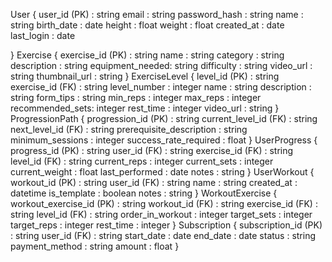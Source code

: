 User {
    user_id (PK)     : string
    email            : string
    password_hash    : string
    name             : string
    birth_date       : date
    height           : float
    weight          : float
    created_at      : date
    last_login      : date
    
}
Exercise {
    exercise_id (PK) : string
    name            : string
    category        : string
    description     : string
    equipment_needed: string
    difficulty      : string
    video_url       : string
    thumbnail_url   : string
}
ExerciseLevel {
    level_id (PK)    : string
    exercise_id (FK) : string
    level_number    : integer
    name            : string
    description     : string
    form_tips       : string
    min_reps        : integer
    max_reps        : integer
    recommended_sets: integer
    rest_time       : integer
    video_url       : string
}
ProgressionPath {
    progression_id (PK)      : string
    current_level_id (FK)    : string
    next_level_id (FK)      : string
    prerequisite_description : string
    minimum_sessions        : integer
    success_rate_required   : float
}
UserProgress {
    progress_id (PK) : string
    user_id (FK)     : string
    exercise_id (FK) : string
    level_id (FK)    : string
    current_reps     : integer
    current_sets     : integer
    current_weight   : float
    last_performed   : date
    notes            : string
}
UserWorkout {
    workout_id (PK)  : string
    user_id (FK)     : string
    name             : string
    created_at       : datetime
    is_template      : boolean
    notes            : string
}
WorkoutExercise {
    workout_exercise_id (PK) : string
    workout_id (FK)          : string
    exercise_id (FK)         : string
    level_id (FK)            : string
    order_in_workout         : integer
    target_sets             : integer
    target_reps             : integer
    rest_time               : integer
}
Subscription {
    subscription_id (PK) : string
    user_id (FK)         : string
    start_date           : date
    end_date             : date
    status               : string
    payment_method       : string
    amount               : float
}
